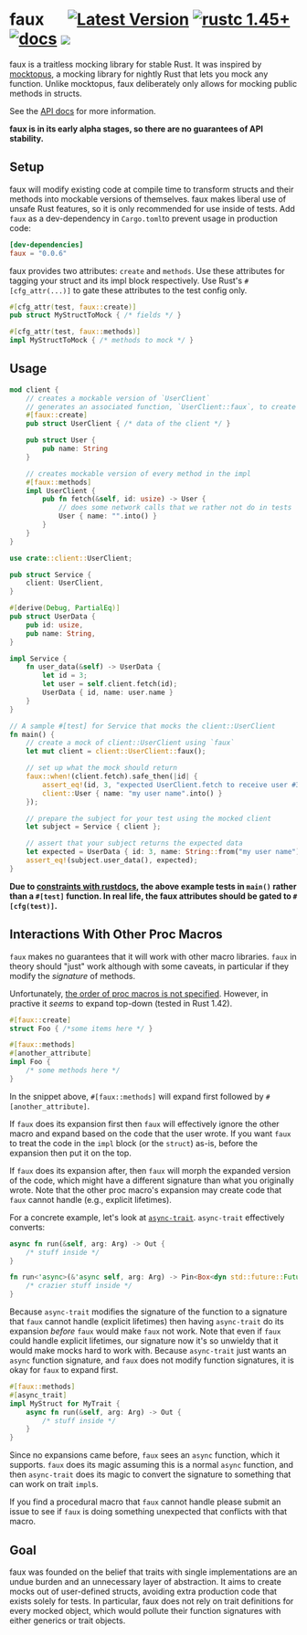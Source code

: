# faux &emsp; [![Latest Version]][crates.io] [![rustc 1.45+]][Rust 1.45] [![docs]][api docs] ![][build]

faux is a traitless mocking library for stable Rust. It was inspired
by [mocktopus], a mocking library for nightly Rust that lets you mock
any function. Unlike mocktopus, faux deliberately only allows for
mocking public methods in structs.

See the [API docs] for more information.

**faux is in its early alpha stages, so there are no guarantees of API
stability.**

## Setup

faux will modify existing code at compile time to transform structs
and their methods into mockable versions of themselves. faux makes
liberal use of unsafe Rust features, so it is only recommended for use
inside of tests. Add `faux` as a dev-dependency in `Cargo.toml`to
prevent usage in production code:

``` toml
[dev-dependencies]
faux = "0.0.6"
```

faux provides two attributes: `create` and `methods`. Use these
attributes for tagging your struct and its impl block
respectively. Use Rust's `#[cfg_attr(...)]` to gate these attributes
to the test config only.

``` rust
#[cfg_attr(test, faux::create)]
pub struct MyStructToMock { /* fields */ }

#[cfg_attr(test, faux::methods)]
impl MyStructToMock { /* methods to mock */ }
```


## Usage

```rust
mod client {
    // creates a mockable version of `UserClient`
    // generates an associated function, `UserClient::faux`, to create a mocked instance
    #[faux::create]
    pub struct UserClient { /* data of the client */ }

    pub struct User {
        pub name: String
    }

    // creates mockable version of every method in the impl
    #[faux::methods]
    impl UserClient {
        pub fn fetch(&self, id: usize) -> User {
            // does some network calls that we rather not do in tests
            User { name: "".into() }
        }
    }
}

use crate::client::UserClient;

pub struct Service {
    client: UserClient,
}

#[derive(Debug, PartialEq)]
pub struct UserData {
    pub id: usize,
    pub name: String,
}

impl Service {
    fn user_data(&self) -> UserData {
        let id = 3;
        let user = self.client.fetch(id);
        UserData { id, name: user.name }
    }
}

// A sample #[test] for Service that mocks the client::UserClient
fn main() {
    // create a mock of client::UserClient using `faux`
    let mut client = client::UserClient::faux();

    // set up what the mock should return
    faux::when!(client.fetch).safe_then(|id| {
        assert_eq!(id, 3, "expected UserClient.fetch to receive user #3");
        client::User { name: "my user name".into() }
    });

    // prepare the subject for your test using the mocked client
    let subject = Service { client };

    // assert that your subject returns the expected data
    let expected = UserData { id: 3, name: String::from("my user name") };
    assert_eq!(subject.user_data(), expected);
}
```

**Due to [constraints with rustdocs], the above example tests in
`main()` rather than a `#[test]` function. In real life, the faux
attributes should be gated to `#[cfg(test)]`.**

## Interactions With Other Proc Macros

`faux` makes no guarantees that it will work with other macro
libraries. `faux` in theory should "just" work although with some
caveats, in particular if they modify the *signature* of
methods.

Unfortunately, [the order of proc macros is not
specified]. However, in practive it *seems* to expand top-down (tested
in Rust 1.42).

```rust ignore
#[faux::create]
struct Foo { /*some items here */ }

#[faux::methods]
#[another_attribute]
impl Foo {
    /* some methods here */
}
```

In the snippet above, `#[faux::methods]` will expand first followed by
`#[another_attribute]`.

If `faux` does its expansion first then `faux` will effectively ignore
the other macro and expand based on the code that the user wrote. If
you want `faux` to treat the code in the `impl` block (or the
`struct`) as-is, before the expansion then put it on the top.

If `faux` does its expansion after, then `faux` will morph the
expanded version of the code, which might have a different signature
than what you originally wrote. Note that the other proc macro's
expansion may create code that `faux` cannot handle (e.g., explicit
lifetimes).

For a concrete example, let's look at
[`async-trait`](https://github.com/dtolnay/async-trait). `async-trait` effectively converts:

```rust ignore
async fn run(&self, arg: Arg) -> Out {
    /* stuff inside */
}
```

```rust ignore
fn run<'async>(&'async self, arg: Arg) -> Pin<Box<dyn std::future::Future<Output = Out> + Send + 'async>> {
    /* crazier stuff inside */
}
```

Because `async-trait` modifies the signature of the function to a
signature that `faux` cannot handle (explicit lifetimes) then having
`async-trait` do its expansion *before* `faux` would make `faux` not
work. Note that even if `faux` could handle explicit lifetimes, our
signature now it's so unwieldy that it would make mocks hard to work
with. Because `async-trait` just wants an `async` function signature,
and `faux` does not modify function signatures, it is okay for `faux`
to expand first.

```rust ignore
#[faux::methods]
#[async_trait]
impl MyStruct for MyTrait {
    async fn run(&self, arg: Arg) -> Out {
        /* stuff inside */
    }
}
```

Since no expansions came before, `faux` sees an `async` function,
which it supports. `faux` does its magic assuming this is a normal
`async` function, and then `async-trait` does its magic to convert the
signature to something that can work on trait `impl`s.

If you find a procedural macro that `faux` cannot handle please submit
an issue to see if `faux` is doing something unexpected that conflicts
with that macro.

## Goal

faux was founded on the belief that traits with single implementations
are an undue burden and an unnecessary layer of abstraction. It aims
to create mocks out of user-defined structs, avoiding extra production
code that exists solely for tests. In particular, faux does not rely
on trait definitions for every mocked object, which would pollute
their function signatures with either generics or trait objects.

[Latest Version]: https://img.shields.io/crates/v/faux.svg
[crates.io]: https://crates.io/crates/faux
[rustc 1.45+]: https://img.shields.io/badge/rustc-1.45+-blue.svg
[Rust 1.45]: https://blog.rust-lang.org/2020/07/16/Rust-1.45.0.html
[Latest Version]: https://img.shields.io/crates/v/faux.svg
[docs]: https://img.shields.io/badge/api-docs-blue.svg
[api docs]: https://docs.rs/faux/
[mocktopus]: https://github.com/CodeSandwich/Mocktopus
[build]: https://github.com/nrxus/faux/workflows/test/badge.svg
[constraints with rustdocs]: https://github.com/rust-lang/rust/issues/45599
[the order of proc macros is not specified]: https://github.com/rust-lang/reference/issues/578
